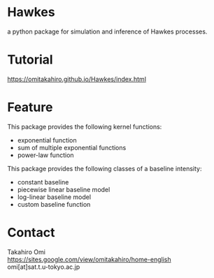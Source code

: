 # Hawkes
a python package for simulation and inference of Hawkes processes.

# Tutorial
https://omitakahiro.github.io/Hawkes/index.html

# Feature
This package provides the following kernel functions:
- exponential function  
- sum of multiple exponential functions  
- power-law function  

This package provides the following classes of a baseline intensity:
- constant baseline  
- piecewise linear baseline model
- log-linear baseline model
- custom baseline function

# Contact
Takahiro Omi  
https://sites.google.com/view/omitakahiro/home-english  
omi[at]sat.t.u-tokyo.ac.jp  
